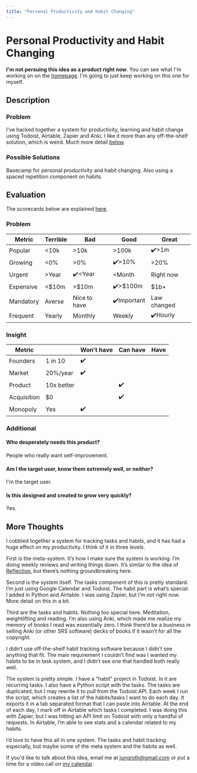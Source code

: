 ```yaml
---
title: "Personal Productivity and Habit Changing"
---
```

# Personal Productivity and Habit Changing
**I'm not persuing this idea as a product right now**. You can see what I'm working on on the [homepage](/). I'm going to just keep working on this one for myself.
## Description
### Problem
I've hacked together a system for productivity, learning and habit change using Todoist, Airtable, Zapier and Anki. I like it more than any off-the-shelf solution, which is weird. Much more detail [below](#more-thoughts).
### Possible Solutions
Basecamp for personal productivity and habit changing. Also using a spaced repetition component on habits.

## Evaluation
The scorecards below are explained [here](/scorecards-explained).
### Problem
|  Metric   | Terrible | Bad        | Good        | Great        |
| --------- | ------ | ------------ | --------- | ----------- |
| Popular   | <10k   | >10k         | >100k     | ✔️>1m         |
| Growing   | <0%    | >0%          | ✔️>10%      | >20%         |
| Urgent    | >Year  | ✔️<Year        | <Month    | Right now   |
| Expensive | <$10m  | >$10m        | ✔️>$100m    | $1b+        |
| Mandatory | Averse | Nice to have | ✔️Important | Law changed |
| Frequent  | Yearly | Monthly      | Weekly    | ✔️Hourly      |

### Insight
|   Metric    |            | Won't have | Can have | Have |
| ----------- | ---------- | ---------- | -------- | ---- |
| Founders    | 1 in 10    |     ✔️       |          |      |
| Market      | 20%/year   |     ✔️       |          |      |
| Product     | 10x better |            |     ✔️     |      |
| Acquisition | $0         |            |     ✔️     |      |
| Monopoly    | Yes        |     ✔️       |          |      |

### Additional
#### Who desperately needs this product?
People who really want self-improvement.

#### Am I the target user, know them extremely well, or neither?
I'm the target user.

#### Is this designed and created to grow very quickly?
Yes.

## More Thoughts
I cobbled together a system for tracking tasks and habits, and it has had a huge effect on my productivity. I think of it in three levels.

First is the meta-system. It’s how I make sure the system is working. I’m doing weekly reviews and writing things down. It’s similar to the idea of [Reflection](/ideas/reflection), but there’s nothing groundbreaking here.

Second is the system itself. The tasks component of this is pretty standard. I’m just using Google Calendar and Todoist. The habit part is what’s special. I added in Python and Airtable. I was using Zapier, but I’m not right now. More detail on this in a bit.

Third are the tasks and habits. Nothing too special here. Meditation, weightlifting and reading. I’m also using Anki, which made me realize my memory of books I read was essentially zero. I think there’d be a business in selling Anki (or other SRS software) decks of books if it wasn’t for all the copyright.

I didn’t use off-the-shelf habit tracking software because I didn’t see anything that fit. The main requirement I couldn’t find was I wanted my habits to be in task system, and I didn’t see one that handled both really well.

The system is pretty simple. I have a “habit” project in Todoist. In it are recurring tasks. I also have a Python script with the tasks. The tasks are duplicated, but I may rewrite it to pull from the Todoist API. Each week I run the script, which creates a list of the habits/tasks I want to do each day. It exports it in a tab separated format that I can paste into Airtable. At the end of each day, I mark off in Airtable which tasks I completed. I was doing this with Zapier, but I was hitting an API limit on Todoist with only a handful of requests. In Airtable, I’m able to see stats and a calendar related to my habits.

I’d love to have this all in one system. The tasks and habit tracking especially, but maybe some of the meta system and the habits as well. 

If you'd like to talk about this idea, email me at [jungroth@gmail.com](mailto:jungroth@gmail.com) or put a time for a video call on [my calendar](https://calendly.com/travisjungroth/30min).
